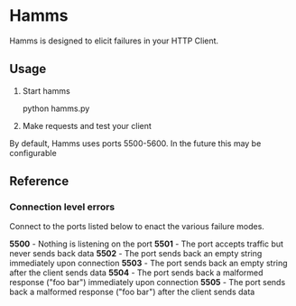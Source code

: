 # Hamms

Hamms is designed to elicit failures in your HTTP Client.

## Usage

1. Start hamms

    python hamms.py

2. Make requests and test your client

By default, Hamms uses ports 5500-5600. In the future this may be configurable

## Reference

### Connection level errors

Connect to the ports listed below to enact the various failure modes.

**5500** - Nothing is listening on the port
**5501** - The port accepts traffic but never sends back data
**5502** - The port sends back an empty string immediately upon connection
**5503** - The port sends back an empty string after the client sends data
**5504** - The port sends back a malformed response ("foo bar") immediately upon connection
**5505** - The port sends back a malformed response ("foo bar") after the client sends data
